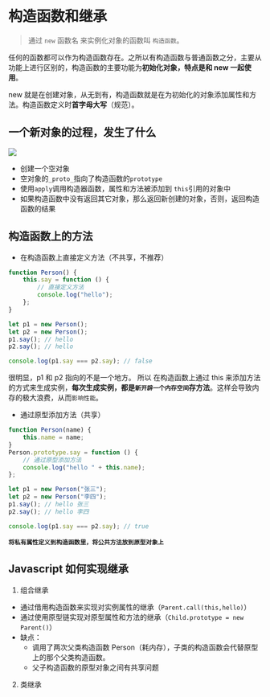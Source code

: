 # 构造函数和继承
> 通过 `new` 函数名 来实例化对象的函数叫 `构造函数`。

任何的函数都可以作为构造函数存在。之所以有构造函数与普通函数之分，主要从功能上进行区别的，构造函数的主要功能为**初始化对象，特点是和 new 一起使用**。 

new 就是在创建对象，从无到有，构造函数就是在为初始化的对象添加属性和方法。构造函数定义时**首字母大写**（规范）。

## 一个新对象的过程，发生了什么

![](https://p3-juejin.byteimg.com/tos-cn-i-k3u1fbpfcp/56c8bfe229254f669ac66ac1ae37d279~tplv-k3u1fbpfcp-zoom-in-crop-mark:3024:0:0:0.awebp)

- 创建一个空对象
- 空对象的`_proto_`指向了构造函数的`prototype`
- 使用`apply`调用构造器函数，属性和方法被添加到 `this`引用的对象中
- 如果构造函数中没有返回其它对象，那么返回新创建的对象，否则，返回构造函数的结果

<run-script name="实现new" codePath="knowledge-lib/js/jsAPI/构造函数和继承/src/myNew.js"></run-script>

## 构造函数上的方法

- 在构造函数上直接定义方法（不共享，不推荐）

```js
function Person() {
	this.say = function () {
		// 直接定义方法
		console.log("hello");
	};
}

let p1 = new Person();
let p2 = new Person();
p1.say(); // hello
p2.say(); // hello

console.log(p1.say === p2.say); // false
```

很明显，p1 和 p2 指向的不是一个地方。 所以 在构造函数上通过 this 来添加方法的方式来生成实例，**每次生成实例，都是`新开辟一个内存空间`存方法**。这样会导致内存的极大浪费，从而`影响性能`。

- 通过原型添加方法（共享）

```js
function Person(name) {
	this.name = name;
}
Person.prototype.say = function () {
	// 通过原型添加方法
	console.log("hello " + this.name);
};

let p1 = new Person("张三");
let p2 = new Person("李四");
p1.say(); // hello 张三
p2.say(); // hello 李四

console.log(p1.say === p2.say); // true
```

**`将私有属性定义到构造函数里，将公共方法放到原型对象上`**

## Javascript 如何实现继承

1. 组合继承
- 通过借用构造函数来实现对实例属性的继承（`Parent.call(this,hello)`）
- 通过使用原型链实现对原型属性和方法的继承（`Child.prototype = new Parent()`）
- 缺点：
  - 调用了两次父类构造函数 Person（耗内存），子类的构造函数会代替原型上的那个父类构造函数。
  - 父子构造函数的原型对象之间有共享问题

<run-script codePath="knowledge-lib/js/jsAPI/构造函数和继承/src/f1.js"></run-script>

2. 类继承

<run-script codePath="knowledge-lib/js/jsAPI/构造函数和继承/src/f3.js"></run-script>

<run-script name="类的函数实现细节" codePath="knowledge-lib/js/jsAPI/构造函数和继承/src/q.js"></run-script>
